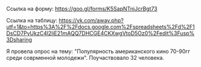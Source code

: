 Ссылка на форму: https://goo.gl/forms/K5SapNTniJcrBgt73

Ссылка на таблицу: https://vk.com/away.php?utf=1&to=https%3A%2F%2Fdocs.google.com%2Fspreadsheets%2Fd%2F1DsCD7PyUkzC4l2liE21mAQQ7DHCGE4CKXwgVtoD5Oz0%2Fedit%3Fusp%3Dsharing

Я провела опрос на тему: "Популярность американского кино 70-90гг среди соврменной молодежи". Поучаствовало 32 человека.
